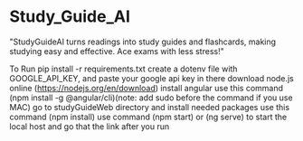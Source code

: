 # Study_Guide_AI

"StudyGuideAI turns readings into study guides and flashcards, making studying easy and effective. Ace exams with less stress!"

To Run
pip install -r requirements.txt
create a dotenv file with GOOGLE_API_KEY, and paste your google api key in there
download node.js online (https://nodejs.org/en/download)
install angular use this command (npm install -g @angular/cli)(note: add sudo before the command if you use MAC)
go to studyGuideWeb directory and install needed packages use this command (npm install)
use command (npm start) or (ng serve) to start the local host and go that the link after you run

